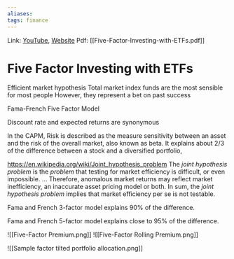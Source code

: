 ```yaml
---
aliases:
tags: finance
---
```

Link: [YouTube](https://www.youtube.com/watch?v=jKWbW7Wgm0w), [Website](https://www.pwlcapital.com/resources/five-factor-investing-with-etfs/)
Pdf: [[Five-Factor-Investing-with-ETFs.pdf]]

# Five Factor Investing with ETFs
Efficient market hypothesis
Total market index funds are the most sensible for most people
However, they represent a bet on past success

Fama-French Five Factor Model

Discount rate and expected returns are synonymous

In the CAPM, Risk is described as the measure sensitivity between an asset and the risk of the overall market, also known as beta. It explains about 2/3 of the difference between a stock and a diversified portfolio,

https://en.wikipedia.org/wiki/Joint_hypothesis_problem
The _joint hypothesis problem_ is the _problem_ that testing for market efficiency is difficult, or even impossible. ... Therefore, anomalous market returns may reflect market inefficiency, an inaccurate asset pricing model or both. In sum, the _joint hypothesis problem_ implies that market efficiency per se is not testable.

Fama and French 3-factor model explains 90% of the difference.

Fama and French 5-factor model explains close to 95% of the difference.

![[Five-Factor Premium.png]]
![[Five-Factor Rolling Premium.png]]

![[Sample factor tilted portfolio allocation.png]]